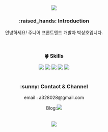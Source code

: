 <div align=center>
  <img src="https://capsule-render.vercel.app/api?type=rounded&color=auto&height=150&section=header&text=Hopak's%20Hub" />
  <h3>:raised_hands: Introduction</h3>
  <p>안녕하세요! 주니어 프론트엔드 개발자 박상호입니다.</p>
  <br/>
  <h3>🍀 Skills</h3>
  <div>
    <a href="https://hopak-e.tistory.com/" target="_blank"><img src="https://img.shields.io/badge/React-61DAFB?style=flat&logo=React&logoColor=white"/></a>
    <a href="https://hopak-e.tistory.com/" target="_blank"><img src="https://img.shields.io/badge/React Query-FF4154?style=flat&logo=React Query&logoColor=white"/></a>
    <a href="https://hopak-e.tistory.com/" target="_blank"><img src="https://img.shields.io/badge/TypeScript-3178C6?style=flat&logo=TypeScript&logoColor=white"/></a>
    <a href="https://hopak-e.tistory.com/" target="_blank"><img src="https://img.shields.io/badge/styled-components-DB7093?style=flat&logo=styled-components&logoColor=white"/></a>
    <a href="https://hopak-e.tistory.com/" target="_blank"><img src="https://img.shields.io/badge/Tailwind CSS-06B6D4?style=flat&logo=Tailwind CSS&logoColor=white"/></a>
  </div>
  <br/>
  <h3>:sunny: Contact & Channel</h3>
  <p>email : a328028@gmail.com</p>
  <div justify=center>
Blog:<a href="https://hopak-e.tistory.com/" target="_blank"><img src="https://img.shields.io/badge/Tistory-000000?style=flat&logo=Tistory&logoColor=white"/></a>
  </div>
    <br/>
    <br/>

  <picture>
    <source 
      srcset="https://github-readme-stats-git-masterrstaa-rickstaa.vercel.app/api?username=hopak-e&show_icons=true&theme=dark"
      media="(prefers-color-scheme: dark)"
    />
    <source
      srcset="https://github-readme-stats-git-masterrstaa-rickstaa.vercel.app/api?username=hopak-e&show_icons=true"
      media="(prefers-color-scheme: light), (prefers-color-scheme: no-preference)"
    />
    <img src="https://github-readme-stats-git-masterrstaa-rickstaa.vercel.app/api?username=hopak-e&show_icons=true" />
  </picture>
</div>
<!-- <a href="https://hopak-e.tistory.com/" target="_blank"><img src="https://img.shields.io/badge/뱃지레이블-배경색?style=뱃지모양&logo=로고&logoColor=로고색상"/></a> -->

<!--
**hopak-e/hopak-e** is a ✨ _special_ ✨ repository because its `README.md` (this file) appears on your GitHub profile.

Here are some ideas to get you started:

- 🔭 I’m currently working on ...
- 🌱 I’m currently learning ...
- 👯 I’m looking to collaborate on ...
- 🤔 I’m looking for help with ...
- 💬 Ask me about ...
- 📫 How to reach me: ...
- 😄 Pronouns: ...
- ⚡ Fun fact: ...
-->
